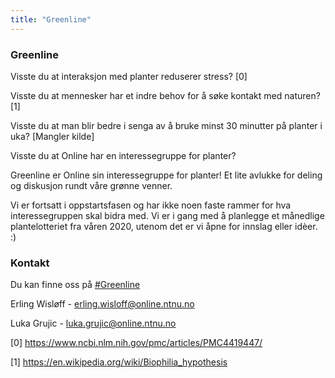 ```yaml
---
title: "Greenline"
---
```


### Greenline

Visste du at interaksjon med planter reduserer stress? [0]

Visste du at mennesker har et indre behov for å søke kontakt med naturen? [1]

Visste du at man blir bedre i senga av å bruke minst 30 minutter på planter i uka? [Mangler kilde]

Visste du at Online har en interessegruppe for planter?

Greenline er Online sin interessegruppe for planter! 
Et lite avlukke for deling og diskusjon rundt våre grønne venner.

Vi er fortsatt i oppstartsfasen og har ikke noen faste rammer for hva interessegruppen skal bidra med.
Vi er i gang med å planlegge et månedlige plantelotteriet fra våren 2020, utenom det er vi åpne for innslag eller idèer. :)


### Kontakt
Du kan finne oss på [#Greenline](https://onlinentnu.slack.com/messages/CPER3QDCH)

Erling Wisløff - [erling.wisloff@online.ntnu.no](mailto:erling.wisloff@online.ntnu.no?subject=[Greenline])

Luka Grujic - [luka.grujic@online.ntnu.no](mailto:luka.grujic@online.ntnu.no?subject=[Greenline])




[0] https://www.ncbi.nlm.nih.gov/pmc/articles/PMC4419447/

[1] https://en.wikipedia.org/wiki/Biophilia_hypothesis